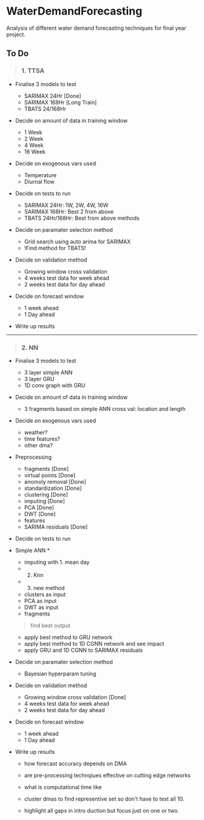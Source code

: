 # WaterDemandForecasting
Analysis of different water demand forecasting techniques for final year project.

## To Do

> ### 1. TTSA
* Finalise 3 models to test
  - SARIMAX 24Hr [Done]
  - SARIMAX 168Hr [Long Train]
  - TBATS 24/168Hr

* Decide on amount of data in training window
  - 1 Week
  - 2 Week
  - 4 Week
  - 16 Week

* Decide on exogenous vars used
  - Temperature
  - Diurnal flow

* Decide on tests to run
  - SARIMAX 24Hr: 1W, 2W, 4W, 16W
  - SARIMAX 168Hr: Best 2 from above
  - TBATS 24Hr/168Hr: Best from above methods

* Decide on paramater selection method
  - Grid search using auto arima for SARIMAX
  - !Find method for TBATS!

* Decide on validation method
  - Growing window cross validation
  - 4 weeks test data for week ahead
  - 2 weeks test data for day ahead

* Decide on forecast window
  - 1 week ahead
  - 1 Day ahead

* Write up results
___

> ### 2. NN

* Finalise 3 models to test
  - 3 layer simple ANN
  - 3 layer GRU
  - 1D conv graph with GRU

* Decide on amount of data in training window
  - 3 fragments based on simple ANN cross val: location and length

* Decide on exogenous vars used
  - weather?
  - time features?
  - other dma?

* Preprocessing
  - fragments  [Done]
  - virtual points  [Done]
  - anomoly removal  [Done]
  - standardization  [Done]
  - clustering  [Done]
  - imputing  [Done]
  - PCA  [Done]
  - DWT  [Done]
  - features
  - SARIMA residuals  [Done]

* Decide on tests to run

* Simple ANN *
  - imputing with 1. mean day
  - 2. Knn
  - 3. new method
  - clusters as input
  - PCA as input
  - DWT as input
  - fragments
  > find best output

  - apply best method to GRU network
  - apply best method to 1D CGNN network and see impact
  - apply GRU and 1D CGNN to SARIMAX residuals

* Decide on paramater selection method
  - Bayesian hyperparam tuning

* Decide on validation method
  - Growing window cross validation  [Done]
  - 4 weeks test data for week ahead
  - 2 weeks test data for day ahead

* Decide on forecast window
  - 1 week ahead
  - 1 Day ahead

* Write up results
  - how forecast accuracy depends on DMA
  - are pre-processing technqiues effective on cutting edge networks
  - what is computational time like

  - cluster dmas to find representive set so don't have to test all 10.
  - highlight all gaps in intro duction but focus just on one or two.
